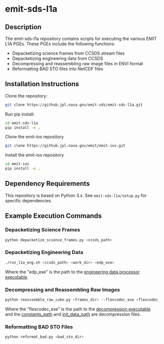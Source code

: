 # emit-sds-l1a


## Description

The emit-sds-l1a repository contains scripts for executing the various EMIT L1A PGEs.  These PGEs include the following functions:
* Depacketizing science frames from CCSDS stream files
* Depacketizing engineering data from CCSDS
* Decompressing and reassembling raw image files in ENVI format
* Reformatting BAD STO files into NetCDF files

## Installation Instructions

Clone the repository:
```bash
git clone https://github.jpl.nasa.gov/emit-sds/emit-sds-l1a.git
```
Run pip install:
```bash
cd emit-sds-l1a
pip install -e .
```
Clone the emit-ios repository
```bash
git clone https://github.jpl.nasa.gov/emit/emit-ios.git
```
Install the emit-ios repository
```bash
cd emit-ios
pip install -e .
```

## Dependency Requirements

This repository is based on Python 3.x.  See `emit-sds-l1a/setup.py` for specific dependencies.

## Example Execution Commands

### Depacketizing Science Frames

```bash
python depacketize_science_frames.py <ccsds_path>
```

### Depacketizing Engineering Data

```bash
./run_l1a_eng.sh <ccsds_path> <work_dir> <edp_exe>
```
Where the "edp_exe" is the path to the [engineering data processor executable](https://github.jpl.nasa.gov/emit/emit-ios/blob/master/emit/bin/emit_l1_edp.py).

### Decompressing and Reassembling Raw Images

```bash
python reasssemble_raw_cube.py <frames_dir> --flexcodec_exe <flexcodec_exe> --constants_path <constants_path> --init_data_path <init_data_path>
```
Where the "flexcodec_exe" is the path to the [decompression executable](https://github.jpl.nasa.gov/flex-data-compression/EMIT_FLEX_codec) 
and the [constants_path](https://github.jpl.nasa.gov/emit-sds/emit-sds-l1a/blob/main/decompression/constants.txt) and 
[init_data_path](https://github.jpl.nasa.gov/emit-sds/emit-sds-l1a/blob/main/decompression/FPGA_Data_Initialization_File_CREATE_COMPRESSION_INIT_DATA_328_e0.bin) 
are decompression files. 

### Reformatting BAD STO Files

```bash
python reformat_bad.py <bad_sto_dir>
```